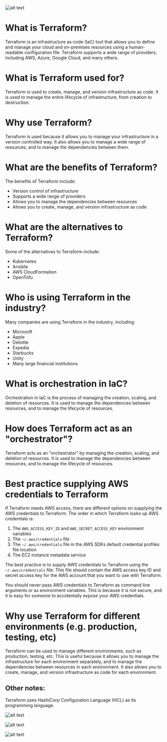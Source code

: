 ![alt text](image.png)

# What is Terraform?

Terraform is an infrastructure as code (IaC) tool that allows you to define and manage your cloud and on-premises resources using a human-readable configuration file. Terraform supports a wide range of providers, including AWS, Azure, Google Cloud, and many others.

# What is Terraform used for?

Terraform is used to create, manage, and version infrastructure as code. It is used to manage the entire lifecycle of infrastructure, from creation to destruction.

# Why use Terraform?

Terraform is used because it allows you to manage your infrastructure in a version controlled way. It also allows you to manage a wide range of resources, and to manage the dependencies between them.

# What are the benefits of Terraform?

The benefits of Terraform include:

* Version control of infrastructure
* Supports a wide range of providers
* Allows you to manage the dependencies between resources
* Allows you to create, manage, and version infrastructure as code

# What are the alternatives to Terraform?

Some of the alternatives to Terraform include:
- Kubernetes
- Ansible
- AWS CloudFormation
- OpenTofu


# Who is using Terraform in the industry?

Many companies are using Terraform in the industry, including:
- Microsoft
- Apple
- Deloitte
- Expedia
- Starbucks
- Unity
- Many large financial institutions

# What is orchestration in IaC?

Orchestration in IaC is the process of managing the creation, scaling, and deletion of resources. It is used to manage the dependencies between resources, and to manage the lifecycle of resources.

# How does Terraform act as an "orchestrator"?

Terraform acts as an "orchestrator" by managing the creation, scaling, and deletion of resources. It is used to manage the dependencies between resources, and to manage the lifecycle of resources.

# Best practice supplying AWS credentials to Terraform

If Terraform needs AWS access, there are different options on supplying the AWS credentials to Terraform. The order in which Terraform looks up AWS credentials is:

1. The `AWS_ACCESS_KEY_ID` and `AWS_SECRET_ACCESS_KEY` environment variables
2. The `~/.aws/credentials` file
3. The `~/.aws/credentials` file in the AWS SDKs default credential profiles file location
4. The EC2 instance metadata service

The best practice is to supply AWS credentials to Terraform using the `~/.aws/credentials` file. This file should contain the AWS access key ID and secret access key for the AWS account that you want to use with Terraform.

You should never pass AWS credentials to Terraform as command line arguments or as environment variables. This is because it is not secure, and it is easy for someone to accidentally expose your AWS credentials.

# Why use Terraform for different environments (e.g. production, testing, etc)

Terraform can be used to manage different environments, such as production, testing, etc. This is useful because it allows you to manage the infrastructure for each environment separately, and to manage the dependencies between resources in each environment. It also allows you to create, manage, and version infrastructure as code for each environment.


## Other notes:

Terraform uses HashiCorp Configuration Language (HCL) as its programming language.

![alt text](image-4.png)

![alt text](image-1.png)

![alt text](image-2.png)

